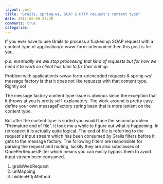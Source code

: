 ```yaml
---
layout: post
title: "Grails, spring-ws, SOAP & HTTP request's content type"
date: 2011-06-09 23:39
comments: true
categories: 
---
```


If you ever have to use Grails to process a fucked up SOAP request with a content type of application/x-www-form-urlencoded then this post is for you.

_p.s. eventually we will stop processing that kind of requests but for now we need it to work so client has time to fix their shit up_

Problem with application/x-www-form-urlencoded requests & spring-ws' message factory is that it does not like requests with that content type. Rightly so!

The message factory content type issue is obvious since the exception that it throws at you is pretty self-explanatory. The work-around is pretty easy, define your own messageFactory spring bean that is more lenient on the content type.

But after the content type is sorted you would face the second problem "Premature end of file". It took me a while to figure out what is happening. In retrospect it is actually quite logical. The end of file is referring to the request's input stream which has been consumed by Grails filters before it gets to the message factory. The following filters are responsible for parsing the request and routing, luckily they are also subclasses of OncePerRequestFilter which means you can easily bypass them to avoid input stream been consumed.

1. grailsWebRequest
2. urlMapping
3. hiddenHttpMethod
